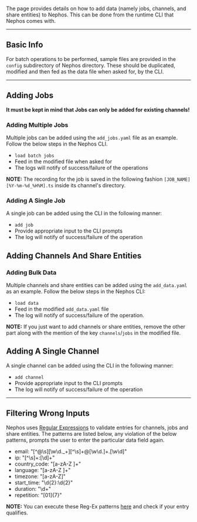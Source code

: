 The page provides details on how to add data (namely jobs, channels, and share entities) to Nephos. This can be done from the runtime CLI that Nephos comes with.
***
## Basic Info
For batch operations to be performed, sample files are provided in the `config` subdirectory of Nephos directory. These should be duplicated, modified and then fed as the data file when asked for, by the CLI.
***
## Adding Jobs
**It must be kept in mind that Jobs can only be added for existing channels!**
### Adding Multiple Jobs
Multiple jobs can be added using the `add_jobs.yaml` file as an example. Follow the below steps in the Nephos CLI.
- `load batch jobs`
- Feed in the modified file when asked for
- The logs will notify of success/failure of the operations

**NOTE:** The recording for the job is saved in the following fashion `[JOB_NAME][%Y-%m-%d_%H%M].ts` inside its channel's directory.

### Adding A Single Job
A single job can be added using the CLI in the following manner:
- `add job`
- Provide appropriate input to the CLI prompts
- The log will notify of success/failure of the operation

## Adding Channels And Share Entities
### Adding Bulk Data
Multiple channels and share entities can be added using the `add_data.yaml` as an example. Follow the below steps in the Nephos CLI:
- `load data`
- Feed in the modified `add_data.yaml` file
- The log will notify of success/failure of the operation.

**NOTE:** If you just want to add channels or share entities, remove the other part along with the mention of the key `channels`/`jobs` in the modified file.
## Adding A Single Channel
A single channel can be added using the CLI in the following manner:
- `add channel`
- Provide appropriate input to the CLI prompts
- The log will notify of success/failure of the operation
***
## Filtering Wrong Inputs
Nephos uses [Regular Expressions](https://en.wikipedia.org/wiki/Regular_expression) to validate
entries for channels, jobs and share entities. The patterns are listed below, any violation of the below patterns, prompts the user to enter the particular data field again.

- email: "[^@\s][\w\d\._\+][^\s]+@[\w\d\.]+\.[\w\d]" 
- ip: "[^\s]+:[\d]+" 
- country_code: "[a-zA-Z ]+" 
- language: "[a-zA-Z ]+"
- timezone: "[a-zA-Z]"
- start_time: "\d{2}:\d{2}"
- duration: "\d+"
- repetition: "[01]{7}"

**NOTE:** You can execute these Reg-Ex patterns [here](https://regexr.com/) and check if your entry qualifies.
